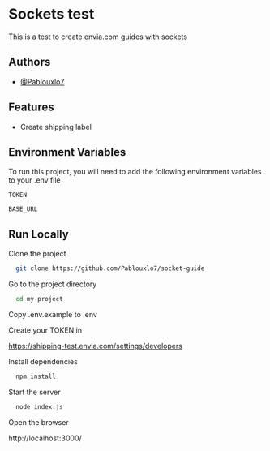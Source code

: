 
# Sockets test

This is a test to create envia.com guides with sockets


## Authors

- [@Pablouxlo7](https://github.com/Pablouxlo7)


## Features

- Create shipping label


## Environment Variables

To run this project, you will need to add the following environment variables to your .env file

`TOKEN`

`BASE_URL`


## Run Locally

Clone the project

```bash
  git clone https://github.com/Pablouxlo7/socket-guide
```

Go to the project directory

```bash
  cd my-project
```

Copy .env.example to .env

Create your TOKEN in 

https://shipping-test.envia.com/settings/developers

Install dependencies

```bash
  npm install
```

Start the server

```bash
  node index.js
```

Open the browser

http://localhost:3000/


